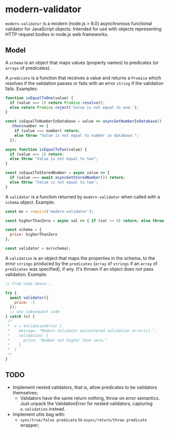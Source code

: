 # modern-validator

`modern-validator` is a modern (node.js > 8.0) asynchronous functional validator for JavaScript objects. Intended for use with objects representing HTTP request bodies in node.js web frameworks.

## Model

A `schema` is an object that maps values (property names) to predicates (or `arrays` of predicates).

A `predicate` is a function that receives a value and returns a `Promise` which resolves if the validation passes or fails with an error `string` if the validation fails. Examples:

```javascript
function isEqualToOne(value) {
  if (value === 1) return Promise.resolve();
  else return Promise.reject('Value is not equal to one.');
}

const isEqualToNumberInDatabase = value => asyncGetNumberInDatabase()
  .then(number => {
    if (value === number) return;
    else throw "Value is not equal to number in database.";
  });

async function isEqualToTwo(value) {
  if (value === 2) return;
  else throw "Value is not equal to two";
}

const isEqualToStoredNumber = async value => {
  if (value === await asyncGetStoredNumber()) return;
  else throw "Value is not equal to two";
}
```

A `validator` is a function returned by `modern-validator` when called with a `schema` object. Example:

```javascript
const mv = require('modern-validator');

const higherThanZero = async val => { if (val >= 0) return; else throw "Number not higher than zero."; }

const schema = {
  price: higherThanZero
};

const validator = mv(schema);

```

A `validation` is an object that maps the properties in the schema, to the error `strings` produced by the `predicates` (`array` of `strings` if an `array` of `predicates` was specified), if any. It's thrown if an object does not pass validation. Example:

```javascript
// From code above...

try {
  await validator({
    price: -1
  });
  // any subsequent code
} catch (v) {
 /*
 *  v = ValidationError {
 *    message: "Modern Validator encountered validation error(s).",
 *    validation: {
 *      price: "Number not higher than zero."
 *    }
 *  }
 */
}
```

## TODO

- Implement nested validators, that is, allow predicates to be validators themselves;
  - Validators have the same return nothing, throw on error semantics. Just unpack the ValidationError for nested validators, capturing `e.validation` instead.
- Implement utils bag with:
  - `sync/true/false predicate` to `async/return/throw predicate` wrapper;

